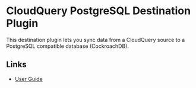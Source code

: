 # CloudQuery PostgreSQL Destination Plugin

This destination plugin lets you sync data from a CloudQuery source to a PostgreSQL compatible database (CockroachDB).

## Links

- [User Guide](https://cloudquery.io/docs/plugins/destinations/postgresql/overview)